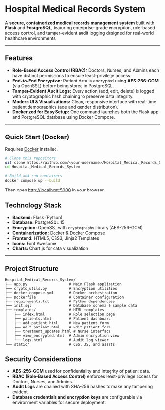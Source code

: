 # Hospital Medical Records System

A **secure, containerized medical records management system** built with **Flask** and **PostgreSQL**, featuring enterprise-grade encryption, role-based access control, and tamper-evident audit logging designed for real-world healthcare environments.

---

## Features

- **Role-Based Access Control (RBAC):** Doctors, Nurses, and Admins each have distinct permissions to ensure least-privilege access.
- **End-to-End Encryption:** Patient data is encrypted using **AES-256-GCM** (via OpenSSL) before being stored in PostgreSQL.
- **Tamper-Evident Audit Logs:** Every action (add, edit, delete) is logged with cryptographic hash chaining to preserve data integrity.
- **Modern UI & Visualizations:** Clean, responsive interface with real-time patient demographics (age and gender distribution).
- **Dockerized for Easy Setup:** One command launches both the Flask app and PostgreSQL database using Docker Compose.

---

## Quick Start (Docker)

Requires [Docker](https://docs.docker.com/get-docker/) installed.

```bash
# Clone this repository
git clone https://github.com/<your-username>/Hospital_Medical_Records_System.git
cd Hospital_Medical_Records_System

# Build and run containers
docker compose up --build

```

Then open [http://localhost:5000](http://localhost:5000) in your browser.

## Technology Stack

- **Backend:** Flask (Python)  
- **Database:** PostgreSQL 15  
- **Encryption:** OpenSSL with `cryptography` library (AES-256-GCM)  
- **Containerization:** Docker & Docker Compose  
- **Frontend:** HTML5, CSS3, Jinja2 Templates  
- **Icons:** Font Awesome  
- **Charts:** Chart.js for data visualization  

---

## Project Structure

```plaintext
Hospital_Medical_Records_System/
├── app.py                   # Main Flask application
├── crypto_utils.py          # Encryption utilities
├── docker-compose.yml       # Docker orchestration
├── Dockerfile               # Container configuration
├── requirements.txt         # Python dependencies
├── init.sql                 # Database schema & sample data
├── templates/               # HTML templates
│   ├── index.html           # Role selection page
│   ├── patients.html        # Patient dashboard
│   ├── add_patient.html     # New patient form
│   ├── edit_patient.html    # Edit patient form
│   ├── treatment_updates.html # Nurse interface
│   ├── view_encrypted.html  # Admin encryption view
│   └── logs.html            # Audit log viewer
└── static/                  # CSS, JS, and assets
```
## Security Considerations

- **AES-256-GCM** used for confidentiality and integrity of patient data.  
- **RBAC (Role-Based Access Control)** enforces least-privilege access for Doctors, Nurses, and Admins.  
- **Audit Logs** are chained with SHA-256 hashes to make any tampering evident.  
- **Database credentials and encryption keys** are configurable via environment variables for secure deployment.



